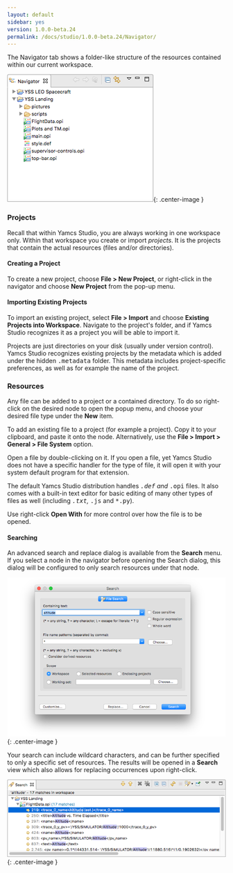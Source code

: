 ```yaml
---
layout: default
sidebar: yes
version: 1.0.0-beta.24
permalink: /docs/studio/1.0.0-beta.24/Navigator/
---
```


The Navigator tab shows a folder-like structure of the resources contained within our current workspace.

![Navigator](/assets/studio/navigator.png){: .center-image }

### Projects
Recall that within Yamcs Studio, you are always working in one workspace only. Within that workspace you create or import *projects*. It is the projects that contain the actual resources (files and/or directories).

#### Creating a Project
To create a new project, choose **File > New Project**, or right-click in the navigator and choose **New Project** from the pop-up menu.

#### Importing Existing Projects
To import an existing project, select **File > Import** and choose **Existing Projects into Workspace**. Navigate to the project's folder, and if Yamcs Studio recognizes it as a project you will be able to import it.

<div class="hint">
    Projects are just directories on your disk (usually under version control). Yamcs Studio recognizes existing projects by the metadata which is added under the hidden <tt>.metadata</tt> folder. This metadata includes project-specific preferences, as well as for example the name of the project.
</div>

### Resources
Any file can be added to a project or a contained directory. To do so right-click on the desired node to open the popup menu, and choose your desired file type under the **New** item.

To add an existing file to a project (for example a project). Copy it to your clipboard, and paste it onto the node. Alternatively, use the **File > Import > General > File System** option.

Open a file by double-clicking on it. If you open a file, yet Yamcs Studio does not have a specific handler for the type of file, it will open it with your system default program for that extension.

The default Yamcs Studio distribution handles <tt>*.def</tt> and <tt>*.opi</tt> files. It also comes with a built-in text editor for basic editing of many other types of files as well (including <tt>*.txt</tt>, <tt>*.js</tt> and <tt>*.py</tt>).

Use right-click **Open With** for more control over how the file is to be opened.

#### Searching
An advanced search and replace dialog is available from the **Search** menu. If you select a node in the navigator before opening the Search dialog, this dialog will be configured to only search resources under that node.

![Search](/assets/studio/search.png){: .center-image }

Your search can include wildcard characters, and can be further specified to only a specific set of resources. The results will be opened in a **Search** view which also allows for replacing occurrences upon right-click.

![Search Results](/assets/studio/search-results.png){: .center-image }
